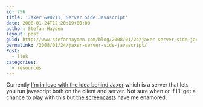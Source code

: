 ```yaml
---
id: 756
title: 'Jaxer &#8211; Server Side Javascript'
date: 2008-01-24T12:20:19+00:00
author: Stefan Hayden
layout: post
guid: http://www.stefanhayden.com/blog/2008/01/24/jaxer-server-side-javascript/
permalink: /2008/01/24/jaxer-server-side-javascript/
Post:
  - link
categories:
  - resources
---
```

Currently <a href="http://aptana.com/jaxer/">I'm in love with the idea behind Jaxer</a> which is a server that lets you run javascript both on the client and server. Not sure when or if I'll get a chance to play with this but <a href="http://aptana.com/screencasts">the screencasts</a> have me enamored.